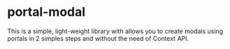 # portal-modal
This is a simple, light-weight library with allows you to create modals using portals in 2 simples steps and without the need of Context API. 
